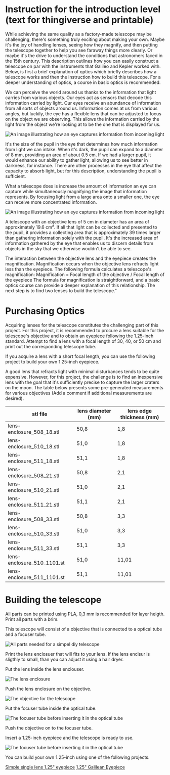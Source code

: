 # Instruction for the introduction level (text for thingiverse and printable)

While achieving the same quality as a factory-made telescope may be challenging, there's something truly exciting about making your own. Maybe it's the joy of handling lenses, seeing how they magnify, and then putting the telescope together to help you see faraway things more clearly. Or maybe it's the drive to understand the conditions that astronomers faced in the 15th century. This description outlines how you can easily construct a telescope on par with the instruments that Galileo and Kepler worked with. Below, is first a brief explanation of optics which briefly describes how a telescope works and then the instruction how to build this telescope. For a deeper understanding of optics, a course in basic optics is recommended.

We can perceive the world around us thanks to the information that light carries from various objects. Our eyes act as sensors that decode this information carried by light. Our eyes receive an abundance of information from all sorts of objects around us. Information comes at us from various angles, but luckily, the eye has a flexible lens that can be adjusted to focus on the object we are observing. This allows the information carried by the light from the object we're looking at to be the one that is displayed for us.

<img alt="An image illustrating how an eye captures information from incoming light" src="images/only-eye-receiving-light.png" />

It's the size of the pupil in the eye that determines how much information from light we can intake. When it's dark, the pupil can expand to a diameter of 8 mm, providing an area of about 0.5 cm. If we had a larger pupil, it would enhance our ability to gather light, allowing us to see better in darkness, for instance. There are other processes in the eye that affect the capacity to absorb light, but for this description, understanding the pupil is sufficient.

What a telescope does is increase the amount of information an eye can capture while simultaneously magnifying the image that information represents. By focusing light from a large area onto a smaller one, the eye can receive more concentrated information.

<img alt="An image illustrating how an eye captures information from incoming light" src="images/telescope-and-eye-receiving-light.png" />

A telescope with an objective lens of 5 cm in diameter has an area of approximately 19.6 cm². If all that light can be collected and presented to the pupil, it provides a collecting area that is approximately 39 times larger than gathering information solely with the pupil. It's the increased area of information gathered by the eye that enables us to discern details from objects in the sky that we otherwise wouldn't be able to see.

The interaction between the objective lens and the eyepiece creates the magnification. Magnification occurs when the objective lens refracts light less than the eyepiece. The following formula calculates a telescope's magnification:
Magnification = Focal length of the objective / Focal length of the eyepiece
The formula for magnification is straightforward, and a basic optics course can provide a deeper explanation of this relationship. The next step is to find two lenses to build the telescope."

# Purchasing Optics

Acquiring lenses for the telescope constitutes the challenging part of this project. For this project, it is recommended to procure a lens suitable for the telescope's objective and to obtain an eyepiece following the 1.25-inch standard. Attempt to find a lens with a focal length of 30, 40, or 50 cm and print out the corresponding telescope tube.

If you acquire a lens with a short focal length, you can use the following project to build your own 1.25-inch eyepiece.

A good lens that refracts light with minimal disturbances tends to be quite expensive. However, for this project, the challenge is to find an inexpensive lens with the goal that it's sufficiently precise to capture the larger craters on the moon. The table below presents some pre-generated measurements for various objectives (Add a comment if additional measurements are desired).

| stl file                        | lens diameter (mm) | lens edge thickness (mm) |
|---------------------------------|--------------------|--------------------------|
| lens-enclosure_508_18.stl       | 50,8               | 1,8                      |
| lens-enclosure_510_18.stl       | 51,0               | 1,8                      |
| lens-enclosure_511_18.stl       | 51,1               | 1,8                      |
| lens-enclosure_508_21.stl       | 50,8               | 2,1                      |
| lens-enclosure_510_21.stl       | 51,0               | 2,1                      |
| lens-enclosure_511_21.stl       | 51,1               | 2,1                      |
| lens-enclosure_508_33.stl       | 50,8               | 3,3                      |
| lens-enclosure_510_33.stl       | 51,0               | 3,3                      |
| lens-enclosure_511_33.stl       | 51,1               | 3,3                      |
| lens-enclosure_510_1101.st      | 51,0               | 11,01                    |
| lens-enclosure_511_1101.st      | 51,1               | 11,01                    |

# Building the telescope

All parts can be printed using PLA, 0,3 mm is recommended for layer heigth. Print all parts with a brim.

This telescope will consist of a objective that is connected to a optical tube and a focuser tube. 

<img alt="All parts needed for a simpel diy telescope" src="images/all-parts-introduction-level-telescope.jpg" />

Print the lens enclosuer that will fits to your lens. If the lens enclsur is sligthly to small, than you can adjust it using a hair dryer.

Put the lens inside the lens enclouser.

<img alt="The lens enclosure" src="images/lens-enclosure-introduction-level-telescope.jpg" />

Push the lens enclosure on the objective.

<img alt="The objective for the telescope" src="images/the-objective-introduction-level-telescope.jpg" />

Put the focuser tube inside the optical tube.

<img alt="The focuser tube before inserting it in the optical tube" src="images/the-focuser-tube-introduction-level-telescope.jpg" />

Push the objective on to the focuser tube.

Insert a 1.25-inch eyepiece and the telescope is ready to use.

<img alt="The focuser tube before inserting it in the optical tube" src="images/the-introduction-level-telescope.jpg" />

You can build your own 1.25-inch using one of the following projects.

[Simple single lens 1,25" eyepiece](https://www.thingiverse.com/thing:5889682)
[1,25" Galilean Eyepiece](https://www.thingiverse.com/thing:6019325)
